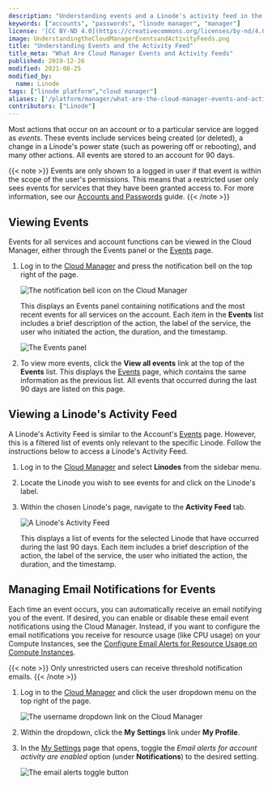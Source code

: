 ```yaml
---
description: "Understanding events and a Linode's activity feed in the Linode Cloud Manager"
keywords: ["accounts", "passwords", "linode manager", "manager"]
license: '[CC BY-ND 4.0](https://creativecommons.org/licenses/by-nd/4.0)'
image: UnderstandingtheCloudManagerEventsandActivityFeeds.png
title: "Understanding Events and the Activity Feed"
title_meta: "What Are Cloud Manager Events and Activity Feeds"
published: 2019-12-26
modified: 2021-08-25
modified_by:
  name: Linode
tags: ["linode platform","cloud manager"]
aliases: ['/platform/manager/what-are-the-cloud-manager-events-and-activity-feeds/', '/guides/what-are-the-cloud-manager-events-and-activity-feeds/','/products/tools/cloud-manager/guides/cloud-email-notifications/','/guides/cloud-manager-events-and-activity-feeds/']
contributors: ["Linode"]
---
```


Most actions that occur on an account or to a particular service are logged as *events*. These events include services being created (or deleted), a change in a Linode's power state (such as powering off or rebooting), and many other actions. All events are stored to an account for 90 days.

{{< note >}}
Events are only shown to a logged in user if that event is within the scope of the user's permissions. This means that a restricted user only sees events for services that they have been granted access to. For more information, see our [Accounts and Passwords](/docs/products/platform/accounts/guides/manage-users/#users-and-permissions) guide.
{{< /note >}}

## Viewing Events

Events for all services and account functions can be viewed in the Cloud Manager, either through the Events panel or the [Events](https://cloud.linode.com/events) page.

1.  Log in to the [Cloud Manager](https://cloud.linode.com/) and press the notification bell on the top right of the page.

    ![The notification bell icon on the Cloud Manager](cloud-manager-notification-bell.png)

    This displays an Events panel containing notifications and the most recent events for all services on the account. Each item in the **Events** list includes a brief description of the action, the label of the service, the user who initiated the action, the duration, and the timestamp.

    ![The Events panel](cloud-manager-events-panel.png)

1. To view more events, click the **View all events** link at the top of the **Events** list. This displays the [Events](https://cloud.linode.com/events) page, which contains the same information as the previous list. All events that occurred during the last 90 days are listed on this page.

## Viewing a Linode's Activity Feed

A Linode's Activity Feed is similar to the Account's [Events](#events) page. However, this is a filtered list of events only relevant to the specific Linode. Follow the instructions below to access a Linode's Activity Feed.

1.  Log in to the [Cloud Manager](https://cloud.linode.com/) and select **Linodes** from the sidebar menu.

1.  Locate the Linode you wish to see events for and click on the Linode's label.

1. Within the chosen Linode's page, navigate to the **Activity Feed** tab.

    ![A Linode's Activity Feed](linode-activity-feed.png)

    This displays a list of events for the selected Linode that have occurred during the last 90 days. Each item includes a brief description of the action, the label of the service, the user who initiated the action, the duration, and the timestamp.

## Managing Email Notifications for Events

Each time an event occurs, you can automatically receive an email notifying you of the event. If desired, you can enable or disable these email event notifications using the Cloud Manager. Instead, if you want to configure the email notifications you receive for resource usage (like CPU usage) on your Compute Instances, see the [Configure Email Alerts for Resource Usage on Compute Instances](/docs/products/compute/compute-instances/guides/resource-usage-email-alerts/).

{{< note >}}
Only unrestricted users can receive threshold notification emails.
{{< /note >}}

1.  Log in to the [Cloud Manager](https://cloud.linode.com/) and click the user dropdown menu on the top right of the page.

    ![The username dropdown link on the Cloud Manager](cloud-manager-user-dropdown.png)

1.  Within the dropdown, click the **My Settings** link under **My Profile**.

1. In the [My Settings](https://cloud.linode.com/profile/settings) page that opens, toggle the *Email alerts for account activity are enabled* option (under **Notifications**) to the desired setting.

    ![The email alerts toggle button](cloud-manager-notification-settings.png)